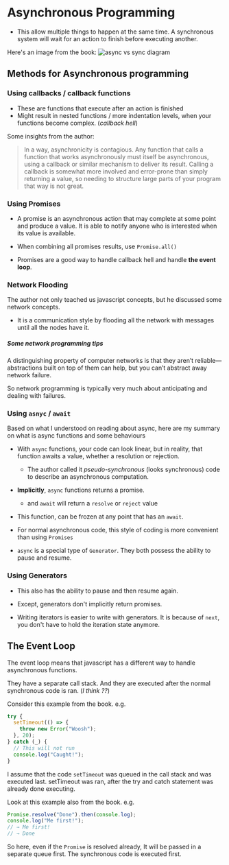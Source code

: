 # Asynchronous Programming

* This allow multiple things to happen at the same time. A synchronous system will wait for an action to finish before executing another.

Here's an image from the book:
![async vs sync diagram](http://eloquentjavascript.net/img/control-io.svg)

## Methods for Asynchronous programming

### Using callbacks / callback functions

* These are functions that execute after an action is finished
* Might result in nested functions / more indentation levels, when your functions become complex. (_callback hell_)

Some insights from the author:
> In a way, asynchronicity is contagious. Any function that calls a function that works asynchronously must itself be asynchronous, using a callback or similar mechanism to deliver its result. Calling a callback is somewhat more involved and error-prone than simply returning a value, so needing to structure large parts of your program that way is not great.

### Using Promises

* A promise is an asynchronous action that may complete at some point and produce a value. It is able to notify anyone who is interested when its value is available.

* When combining all promises results, use `Promise.all()`

* Promises are a good way to handle callback hell and handle **the event loop**.

### Network Flooding

The author not only teached us javascript concepts, but he discussed some network concepts.

* It is a communication style by flooding all the network with messages until all the nodes have it.

##### Some network programming tips

A distinguishing property of computer networks is that they aren’t reliable—abstractions built on top of them can help, but you can’t abstract away network failure. 

So network programming is typically very much about anticipating and dealing with failures.

### Using `asnyc` / `await`

Based on what I understood on reading about async, here are my summary on what is async functions and some behaviours

* With `async` functions, your code can look linear, but in reality, that function awaits a value, whether a resolution or rejection.
  * The author called it _pseudo-synchronous_ (looks synchronous) code to describe an asynchronous computation.

* **Implicitly**, `async` functions returns a promise.
  * and `await` will return a `resolve` or `reject` value

* This function, can be frozen at any point that has an `await`.

* For normal asynchronous code, this style of coding is more convenient than using `Promises` 

* `async` is a special type of `Generator`. They both possess the ability to pause and resume.

### Using Generators

* This also has the ability to pause and then resume again.

* Except, generators don't implicitly return promises.

* Writing iterators is easier to write with generators. It is because of `next`, you don't have to hold the iteration state anymore.

## The Event Loop

The event loop means that javascript has a different way to handle asynchronous functions.

They have a separate call stack. And they are executed after the normal synchronous code is ran. (_I think ??_)

Consider this example from the book. e.g.
```javascript
try {
  setTimeout(() => {
    throw new Error("Woosh");
  }, 20);
} catch (_) {
  // This will not run
  console.log("Caught!");
}
```

I assume that the code `setTimeout` was queued in the call stack and was executed last. setTimeout was ran, after the try and catch statement was already done executing. 

Look at this example also from the book. e.g.
```javascript
Promise.resolve("Done").then(console.log);
console.log("Me first!");
// → Me first!
// → Done
```

So here, even if the `Promise` is resolved already, It will be passed in a separate queue first. The synchronous code is executed first.
